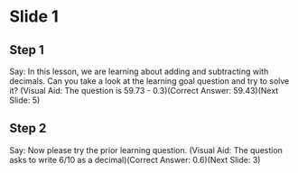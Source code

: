 # Slide 1

## Step 1

Say: In this lesson, we are learning about adding and subtracting with decimals. Can you take a look at the learning goal question and try to solve it? (Visual Aid: The question is 59.73 - 0.3)(Correct Answer: 59.43)(Next Slide: 5)

## Step 2

Say: Now please try the prior learning question. (Visual Aid: The question asks to write 6/10 as a decimal)(Correct Answer: 0.6)(Next Slide: 3)
